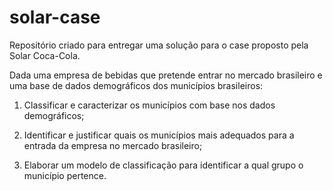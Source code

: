 # solar-case

Repositório criado para entregar uma solução para o case proposto pela Solar Coca-Cola.

Dada uma empresa de bebidas que pretende entrar no mercado brasileiro e uma base de dados demográficos dos municípios brasileiros:

1. Classificar e caracterizar os municípios com base nos dados demográficos;

2. Identificar e justificar quais os municípios mais adequados para a entrada da empresa no mercado brasileiro;

3. Elaborar um modelo de classificação para identificar a qual grupo o município pertence.